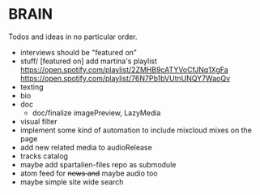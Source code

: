 # BRAIN

Todos and ideas in no particular order.

- interviews should be "featured on"
- stuff/ [featured on] add martina's playlist
    https://open.spotify.com/playlist/2ZMHB9cATYVoCfJNq1XgFa
    https://open.spotify.com/playlist/76N7Pb1bVUtnUNQY7WaoQv
- texting
- bio
- doc
  - doc/finalize imagePreview, LazyMedia
- visual filter
- implement some kind of automation to include mixcloud mixes on the page
- add new related media to audioRelease
- tracks catalog
- maybe add spartalien-files repo as submodule
- atom feed for ~~news and~~ maybe audio too
- maybe simple site wide search
